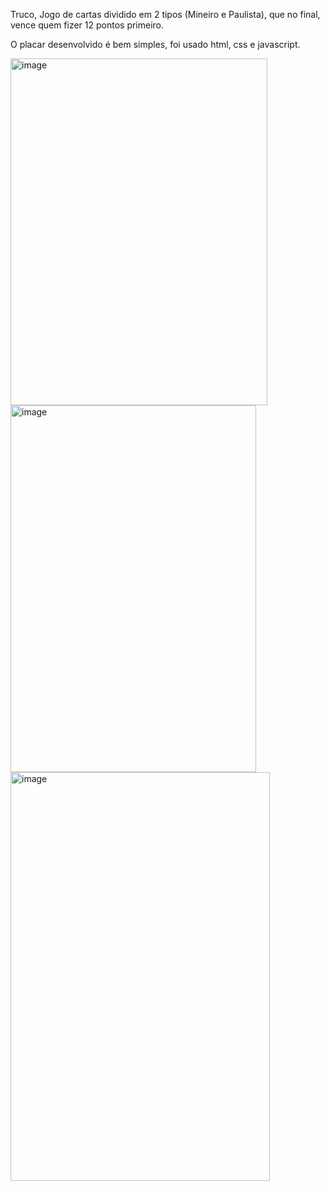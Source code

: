 Truco, Jogo de cartas dividido em 2 tipos (Mineiro e Paulista), que no final, vence quem fizer 12 pontos primeiro.

O placar desenvolvido é bem simples, foi usado html, css e javascript.

<img width="411" height="555" alt="image" src="https://github.com/user-attachments/assets/6bc7a64d-e53b-4ceb-baa9-3de844b379cf" />
<img width="393" height="587" alt="image" src="https://github.com/user-attachments/assets/aa14b70a-19a5-4b60-8d02-ad769e7586c7" />
<img width="415" height="654" alt="image" src="https://github.com/user-attachments/assets/accafca4-5b76-4f1a-8d97-d3c2d99d2815" />



